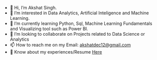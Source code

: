 - 👋 Hi, I’m Akshat Singh.
- 👀 I’m interested in Data Analytics, Artificial Inteligence and Machine Learning.
- 🌱 I’m currently learning Python, Sql, Machine Learning Fundamentals and Visualizing tool such as Power BI. 
- 💞️ I’m looking to collaborate on Projects related to Data Science or Analytics 
- 📫 How to reach me on my Email: akshatdec12@gmail.com
- 📄 Know about my experiences/Resume [Here]([https://drive.google.com/file/d/10z3pxM-qvmtHNRmWv_RBgJPt2Xxn6o6G/view](https://drive.google.com/drive/u/0/home))


<!---
AkshatS0/AkshatS0 is a ✨ special ✨ repository because its `README.md` (this file) appears on your GitHub profile.
You can click the Preview link to take a look at your changes.
--->
